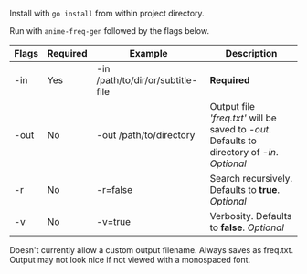 Install with `go install` from within project directory.

Run with `anime-freq-gen` followed by the flags below.

| Flags | Required | Example | Description |
| ----- | -------- | ------- | ----------- |
| -in   | Yes      | -in /path/to/dir/or/subtitle-file | **Required** |
| -out  | No       | -out /path/to/directory | Output file *'freq.txt'* will be saved to *-out*. Defaults to directory of *-in*. *Optional* |
| -r    | No       | -r=false | Search recursively. Defaults to **true**. *Optional* |
| -v    | No       | -v=true | Verbosity. Defaults to **false**. *Optional* |


Doesn't currently allow a custom output filename. Always saves as freq.txt.  
Output may not look nice if not viewed with a monospaced font.  

